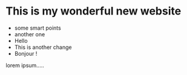 # This is my wonderful new website

* some smart points
* another one
* Hello
* This is another change
* Bonjour !

lorem ipsum.....
